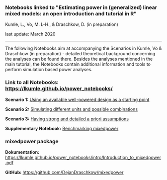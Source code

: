 ### Notebooks linked to "Estimating power in (generalized) linear mixed models: an open introduction and tutorial in R"  

Kumle, L., Vo, M. L-H., & Draschkow, D. (in preparation) 

last update: March 2020

***


The following Notebooks aim at accompanying the Scenarios in Kumle, Vo & Draschkow (in preparation) - detailed theoretical background concerning the analyses can be found there. Besides the analyses mentioned in the main tutorial, the Notebooks contain additional information and tools to perform simulation based power analyses. 

### Link to all Notebooks:  https://lkumle.github.io/power_notebooks/

**Scenario 1:** [Using an available well-powered design as a starting point
](https://lkumle.github.io/power_notebooks/Scenario1_notebook.html)

**Scenario 2:** [Simulating different units and possible combinations](https://lkumle.github.io/power_notebooks/Scenario2_notebook.html)

**Scenario 3:** [Having strong and detailed a priori assumptions](https://lkumle.github.io/power_notebooks/Scenario3_notebook.html)

**Supplementary Notebook:** [Benchmarking mixedpower](https://lkumle.github.io/power_notebooks/Supplementary_notebook.html)


### mixedpower package

**Dokumentation:** https://lkumle.github.io/power_notebooks/intro/Introduction_to_mixedpower.pdf

**GitHub:** https://github.com/DejanDraschkow/mixedpower





